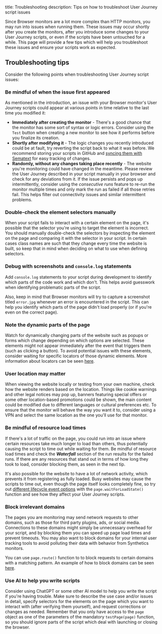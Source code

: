 title: Troubleshooting
description: Tips on how to troubleshoot User Journey script issues

Since Browser monitors are a lot more complex than HTTP monitors, you may run into issues when running them. These issues may occur shortly after you create the monitors, after you introduce some changes to your User Journey scripts, or even if the scripts have been untouched for a while. This page will provide a few tips which will help you troubleshoot these issues and ensure your scripts work as expected.



## Troubleshooting tips

Consider the following points when troubleshooting User Journey script issues:


### Be mindful of when the issue first appeared

As mentioned in the introduction, an issue with your Browser monitor's User Journey scripts could appear at various points in time relative to the last time you modified it:

- **Immediately after creating the monitor** - There's a good chance that the monitor has some sort of syntax or logic errors. Consider using the `Test` button when creating a new monitor to see how it performs before you finalize its creation.
- **Shortly after modifying it** - The logic changes you recently introduced could be at fault, try reverting the script back to what it was before. We recommend storing your scripts in GitHub and [syncing them with Sematext](./syncing-with-github.md) for easy tracking of changes.
- **Randomly, without any changes taking place recently** - The website you're monitoring could have changed in the meantime. Please review the User Journey described in your script manually in your browser and check for any deviations from it. If the issue persists and pops up intermittently, consider using the *consecutive runs* feature to re-run the monitor multiple times and only mark the run as failed if all those retries fail. This helps filter out connectivity issues and similar intermittent problems.


### Double-check the element selectors manually

When your script fails to interact with a certain element on the page, it's possible that the selector you're using to target the element is incorrect. You should manually double-check the selectors by inspecting the element on the page and comparing it with the selector in your script. In certain cases class names are such that they change every time the website is built, so keep that in mind when deciding on what to use when defining selectors.


### Debug with screenshots and `console.log` statements

Add `console.log` statements to your script during development to identify which parts of the code work and which don't. This helps avoid guesswork when identifying problematic parts of the script.

Also, keep in mind that Browser monitors will try to capture a screenshot titled `error.jpg` whenever an error is encountered in the script. This can help you identify which parts of the page didn't load properly (or if you're even on the correct page).


### Note the dynamic parts of the page

Watch for dynamically changing parts of the website such as popups or forms which change depending on which options are selected. These elements might not appear immediately after the event that triggers them (such as clicking a button). To avoid potential issues with these elements, consider waiting for specific locators of those dynamic elements. More information about locators can be seen [here](https://playwright.dev/docs/locators).


### User location may matter

When viewing the website locally or testing from your own machine, check how the website renders based on the location. Things like cookie warnings and other legal notices may pop up, banners featuring special offers or some other location-based promotions could be shown, the main content could be modified due to different languages or cultural preferences etc. To ensure that the monitor will behave the way you want it to, consider using a VPN and select the same location as the one you'll use for that monitor.



### Be mindful of resource load times

If there's a lot of traffic on the page, you could run into an issue where certain resources take much longer to load than others, thus potentially causing the script to time out while waiting for them. Be mindful of resource load times and check the ***Waterfall*** section of the run results for the failed runs. If there are any resources that stand out in terms of how long they took to load, consider blocking them, as seen in the next tip.

It's also possible for the website to have a lot of network activity, which prevents it from registering as fully loaded. Busy websites may cause the scripts to time out, even though the page itself looks completely fine, so try out [different lifecycle event options](https://playwright.dev/docs/api/class-page#page-wait-for-load-state) with the `page.waitForLoadState()` function and see how they affect your User Journey scripts.


### Block irrelevant domains

The pages you are monitoring may send network requests to other domains, such as those for third party plugins, ads, or social media. Connections to these domains might simply be unnecessary overhead for your script, and by blocking them you can speed up page load times and prevent timeouts. You may also want to block domains for your internal user tracking tools to avoid polluting their data with behavior from Synthetics monitors.

You can use `page.route()` function to to block requests to certain domains with a matching pattern. An example of how to block domains can be seen [here](../playwright-scripts/request-interception.js).


### Use AI to help you write scripts

Consider using ChatGPT or some other AI model to help you write the script if you're having trouble. Make sure to describe the use case and/or issues in detail, specify selectors for the elements on the page which you want to interact with (after verifying them yourself), and request corrections or changes as needed. Remember that you only have access to the `page` object as one of the parameters of the mandatory `testPage(page)` function, so you should ignore parts of the script which deal with launching or closing the browser.
